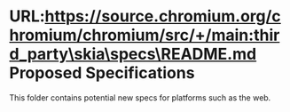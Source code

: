 URL:https://source.chromium.org/chromium/chromium/src/+/main:third_party\skia\specs\README.md
Proposed Specifications
=======================

This folder contains potential new specs for platforms such as the web.